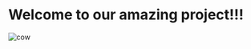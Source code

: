 # Welcome to our amazing project!!!


![cow]("https://www.theanimalprintshop.com/images/P/Cow%20Animal%20Art_www.theanimalprintshop.com-01-01.jpg" "")
